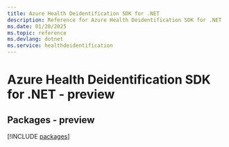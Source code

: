 ```yaml
---
title: Azure Health Deidentification SDK for .NET
description: Reference for Azure Health Deidentification SDK for .NET
ms.date: 01/20/2025
ms.topic: reference
ms.devlang: dotnet
ms.service: healthdeidentification
---
```

# Azure Health Deidentification SDK for .NET - preview
## Packages - preview
[!INCLUDE [packages](health-deidentification-index.md)]